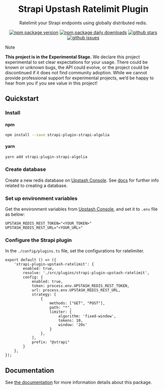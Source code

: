 <div align="center">
<h1>Strapi Upstash Ratelimit Plugin</h1>
<p style="margin-top: 0;">Ratelimit your Strapi endpoints using globally distributed redis.</p>

[![npm package version](https://badgen.net/npm/v/strapi-plugin-upstash-ratelimit)](https://npmjs.com/package/strapi-plugin-upstash-ratelimit)
[![npm package daily downloads](https://badgen.net/npm/dm/strapi-plugin-upstash-ratelimit)](https://npmjs.com/strapi-plugin-upstash-ratelimit)
[![github stars](https://badgen.net/github/stars/upstash/strapi-plugin-upstash-ratelimit)](https://gitHub.com/upstash/strapi-plugin-upstash-ratelimit)
[![github issues](https://img.shields.io/github/issues/upstash/strapi-plugin-upstash-ratelimit.svg)](https://gitHub.com/upstash/strapi-plugin-upstash-ratelimit/issues/)

</div>

> [!NOTE]  
> **This project is in the Experimental Stage.**
> We declare this project experimental to set clear expectations for your usage. There could be known or unknown bugs, the API could evolve, or the project could be discontinued if it does not find community adoption. While we cannot provide professional support for experimental projects, we’d be happy to hear from you if you see value in this project!

## Quickstart

### Install

#### npm

```bash
npm install --save strapi-plugin-strapi-algolia
```

#### yarn

```bash
yarn add strapi-plugin-strapi-algolia
```

### Create database

Create a new redis database on [Upstash Console](https://console.upstash.com/). See [docs](https://upstash.com/docs/redis/overall/getstarted) for further info related to creating a database.

### Set up environment variables

Get the environment variables from [Upstash Console](https://console.upstash.com/), and set it to `.env` file as below:

```
UPSTASH_REDIS_REST_TOKEN="<YOUR_TOKEN>"
UPSTASH_REDIS_REST_URL="<YOUR_URL>"
```

### Configure the Strapi plugin

In the `./config/plugins.ts` file, set the configurations for ratelimiter.

```
export default () => ({
	'strapi-plugin-upstash-ratelimit': {
		enabled: true,
		resolve: './src/plugins/strapi-plugin-upstash-ratelimit',
		config: {
			enabled: true,
			token: process.env.UPSTASH_REDIS_REST_TOKEN,
			url: process.env.UPSTASH_REDIS_REST_URL,
			strategy: [
				{
					methods: ["GET", "POST"],
					path: "*",
					limiter: {
						algorithm: 'fixed-window',
						tokens: 10,
						window: '20s'
					}
				},
			],
			prefix: "@strapi"
		}
	},
});
```

## Documentation

See [the documentation](https://upstash.com/docs/redis) for more information details about this package.
